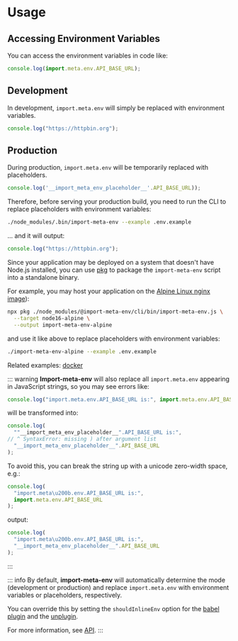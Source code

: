 # Usage

## Accessing Environment Variables

You can access the environment variables in code like:

```js
console.log(import.meta.env.API_BASE_URL);
```

## Development

In development, `import.meta.env` will simply be replaced with environment variables.

```js
console.log("https://httpbin.org");
```

## Production

During production, `import.meta.env` will be temporarily replaced with placeholders.

```js
console.log('__import_meta_env_placeholder__'.API_BASE_URL));
```

Therefore, before serving your production build, you need to run the CLI to replace placeholders with environment variables:

```bash
./node_modules/.bin/import-meta-env --example .env.example
```

... and it will output:

```js
console.log("https://httpbin.org");
```

Since your application may be deployed on a system that doesn't have Node.js installed, you can use [pkg](https://github.com/vercel/pkg) to package the `import-meta-env` script into a standalone binary.

For example, you may host your application on the [Alpine Linux nginx image](https://hub.docker.com/_/nginx)):

```bash
npx pkg ./node_modules/@import-meta-env/cli/bin/import-meta-env.js \
  --target node16-alpine \
  --output import-meta-env-alpine
```

and use it like above to replace placeholders with environment variables:

```bash
./import-meta-env-alpine --example .env.example
```

Related examples: [docker](https://github.com/iendeavor/import-meta-env/blob/main/packages/examples/docker-starter-example)

::: warning
**Import-meta-env** will also replace all `import.meta.env` appearing in JavaScript strings, so you may see errors like:

```js
console.log("import.meta.env.API_BASE_URL is:", import.meta.env.API_BASE_URL);
```

will be transformed into:

```js
console.log(
  ""__import_meta_env_placeholder__".API_BASE_URL is:",
// ^ SyntaxError: missing ) after argument list
  "__import_meta_env_placeholder__".API_BASE_URL
);
```

To avoid this, you can break the string up with a unicode zero-width space, e.g.:

```js
console.log(
  "import.meta\u200b.env.API_BASE_URL is:",
  import.meta.env.API_BASE_URL
);
```

output:

```js
console.log(
  "import.meta\u200b.env.API_BASE_URL is:",
  "__import_meta_env_placeholder__".API_BASE_URL
);
```

:::

::: info
By default, **import-meta-env** will automatically determine the mode (development or production) and replace `import.meta.env` with environment variables or placeholders, respectively.

You can override this by setting the `shouldInlineEnv` option for the [babel plugin](#install-babel-plugin) and the [unplugin](#install-unplugin).

For more information, see [API](/api).
:::
